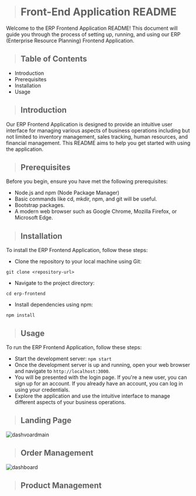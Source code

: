 ># Front-End Application README
Welcome to the ERP Frontend Application README! This document will guide you through the process of setting up, running, and using our ERP (Enterprise Resource Planning) Frontend Application.

>## Table of Contents

* Introduction
* Prerequisites
* Installation
* Usage

>## Introduction
Our ERP Frontend Application is designed to provide an intuitive user interface for managing various aspects of business operations including but not limited to inventory management, sales tracking, human resources, and financial management. This README aims to help you get started with using the application.

>## Prerequisites
Before you begin, ensure you have met the following prerequisites:

* Node.js and npm (Node Package Manager)
* Basic commands like cd, mkdir, npm, and git will be useful.
* Bootstrap packages.
* A modern web browser such as Google Chrome, Mozilla Firefox, or Microsoft Edge.

>## Installation

To install the ERP Frontend Application, follow these steps:
* Clone the repository to your local machine using Git:
  
 `git clone <repository-url>`

* Navigate to the project directory:

 `cd erp-frontend`

* Install dependencies using npm:

`npm install`

>## Usage

To run the ERP Frontend Application, follow these steps:
* Start the development server:
  `npm start`
* Once the development server is up and running, open your web browser and navigate to `http://localhost:3000`.
* You will be presented with the login page. If you're a new user, you can sign up for an account. If you already have an account, you can log in using your credentials.
* Explore the application and use the intuitive interface to manage different aspects of your business operations.
>## Landing Page
![dashvoardmain](https://github.com/phani2110/ERP/assets/112878767/7754a433-6236-49f6-be21-e6d03db55edc)
>## Order Management
![dashboard](https://github.com/phani2110/ERP/assets/112878767/8eedeb79-5104-461c-a25c-e7cfdab22cb6)
>## Product Management



